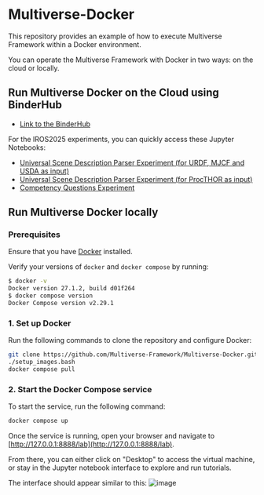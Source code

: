 # Multiverse-Docker

This repository provides an example of how to execute Multiverse Framework within a Docker environment.

You can operate the Multiverse Framework with Docker in two ways: on the cloud or locally.

## Run Multiverse Docker on the Cloud using BinderHub

- [Link to the BinderHub](https://binder.intel4coro.de/v2/gh/Multiverse-Framework/Multiverse-Docker/main)

For the IROS2025 experiments, you can quickly access these Jupyter Notebooks:

- [Universal Scene Description Parser Experiment (for URDF, MJCF and USDA as input)](https://binder.intel4coro.de/v2/gh/Multiverse-Framework/Multiverse-Docker/ICRA-2025?urlpath=lab%2Ftree%2FMultiverse-Tutorials%2Ftutorials%2Fmultiverse_parser_quick_start.ipynb)
- [Universal Scene Description Parser Experiment (for ProcTHOR as input)](https://binder.intel4coro.de/v2/gh/Multiverse-Framework/Multiverse-Docker/ICRA-2025?urlpath=lab%2Ftree%2FMultiverse-Tutorials%2Ftutorials%2Fmultiverse_knowledge_quick_start.ipynb)
- [Competency Questions Experiment](https://binder.intel4coro.de/v2/gh/sasjonge/semantic-map-lab.git/dfl_reasoner?labpath=notebooks%2Fsemantic_map.ipynb)

## Run Multiverse Docker locally

### Prerequisites

Ensure that you have [Docker](https://docs.docker.com/engine/install/ubuntu/#install-using-the-repository) installed.

Verify your versions of `docker` and `docker compose` by running:

```bash
$ docker -v
Docker version 27.1.2, build d01f264
$ docker compose version
Docker Compose version v2.29.1
```

### 1. Set up Docker

Run the following commands to clone the repository and configure Docker:

```bash
git clone https://github.com/Multiverse-Framework/Multiverse-Docker.git && cd Multiverse-Docker
./setup_images.bash
docker compose pull
```

### 2. Start the Docker Compose service

To start the service, run the following command:

```bash
docker compose up
```

Once the service is running, open your browser and navigate to [http://127.0.0.1:8888/lab](http://127.0.0.1:8888/lab).

From there, you can either click on "Desktop" to access the virtual machine, or stay in the Jupyter notebook interface to explore and run tutorials.

The interface should appear similar to this:
![image](https://github.com/user-attachments/assets/f3a08557-0179-4dd9-a448-e878163e54ed)
